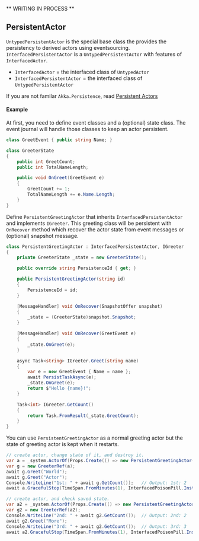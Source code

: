 ** WRITING IN PROCESS **

## PersistentActor

`UntypedPersistentActor` is the special base class the provides the persistency
to derived actors using eventsourcing.
`InterfacedPersistentActor` is a `UntypedPersistentActor` with features of `InterfacedActor`.

- `InterfacedActor` = the interfaced class of `UntypedActor`
- `InterfacedPersistentActor` = the interfaced class of `UntypedPersistentActor`

If you are not familar `Akka.Persistence`, read [Persistent Actors](http://getakka.net/docs/persistence/persistent-actors)

#### Example

At first, you need to define event classes and a (optional) state class.
The event journal will handle those classes to keep an actor persistent.

```csharp
class GreetEvent { public string Name; }

class GreeterState
{
    public int GreetCount;
    public int TotalNameLength;

    public void OnGreet(GreetEvent e)
    {
        GreetCount += 1;
        TotalNameLength += e.Name.Length;
    }
}
```

Define `PersistentGreetingActor` that inherits `InterfacedPersistentActor` and
implements `IGreeter`. This greeting class will be persistent with `OnRecover` method
which recover the actor state from event messages or (optional) snapshot message.

```csharp
class PersistentGreetingActor : InterfacedPersistentActor, IGreeter
{
    private GreeterState _state = new GreeterState();

    public override string PersistenceId { get; }

    public PersistentGreetingActor(string id)
    {
        PersistenceId = id;
    }

    [MessageHandler] void OnRecover(SnapshotOffer snapshot)
    {
        _state = (GreeterState)snapshot.Snapshot;
    }

    [MessageHandler] void OnRecover(GreetEvent e)
    {
        _state.OnGreet(e);
    }

    async Task<string> IGreeter.Greet(string name)
    {
        var e = new GreetEvent { Name = name };
        await PersistTaskAsync(e);
        _state.OnGreet(e);
        return $"Hello {name}!";
    }

    Task<int> IGreeter.GetCount()
    {
        return Task.FromResult(_state.GreetCount);
    }
}
```

You can use `PersistentGreetingActor` as a normal greeting actor but the state of
greeting actor is kept when it restarts.

```csharp
// create actor, change state of it, and destroy it.
var a = _system.ActorOf(Props.Create(() => new PersistentGreetingActor("greeter1")));
var g = new GreeterRef(a);
await g.Greet("World");
await g.Greet("Actor");
Console.WriteLine("1st: " + await g.GetCount());   // Output: 1st: 2
await a.GracefulStop(TimeSpan.FromMinutes(1), InterfacedPoisonPill.Instance);

// create actor, and check saved state.
var a2 = _system.ActorOf(Props.Create(() => new PersistentGreetingActor("greeter1")));
var g2 = new GreeterRef(a2);
Console.WriteLine("2nd: " + await g2.GetCount());  // Output: 2nd: 2
await g2.Greet("More");
Console.WriteLine("3rd: " + await g2.GetCount());  // Output: 3rd: 3
await a2.GracefulStop(TimeSpan.FromMinutes(1), InterfacedPoisonPill.Instance);
```
